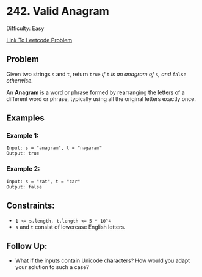 # 242. Valid Anagram
Difficulty: Easy

[Link To Leetcode Problem](https://leetcode.com/problems/valid-anagram/)

## Problem
Given two strings `s` and `t`, return `true` *if* `t` *is an anagram of* `s`*, and* `false` *otherwise*.

An **Anagram** is a word or phrase formed by rearranging the letters of a different word or phrase, typically using all the original letters exactly once.

## Examples
### Example 1:
```
Input: s = "anagram", t = "nagaram"
Output: true
```
### Example 2:
```
Input: s = "rat", t = "car"
Output: false
```

## Constraints:
- `1 <= s.length, t.length <= 5 * 10^4`
- `s` and `t` consist of lowercase English letters.

## Follow Up:
- What if the inputs contain Unicode characters? How would you adapt your solution to such a case?